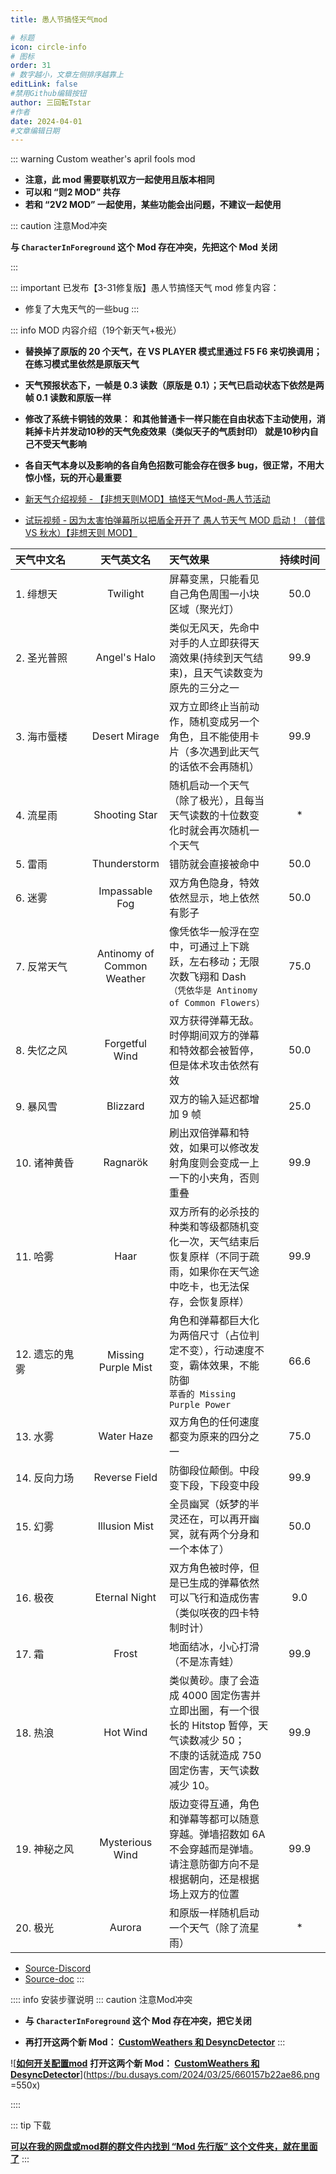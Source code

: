 ```yaml
---
title: 愚人节搞怪天气mod

# 标题
icon: circle-info
# 图标
order: 31
# 数字越小，文章左侧排序越靠上
editLink: false
#禁用Github编辑按钮
author: 三回転Tstar
#作者
date: 2024-04-01
#文章编辑日期
---
```


::: warning 
Custom weather's april fools mod

- **注意，此 mod 需要联机双方一起使用且版本相同**
- **可以和 “则2 MOD” 共存**
- **若和 “2V2 MOD” 一起使用，某些功能会出问题，不建议一起使用**

::: caution 注意Mod冲突

**与 `CharacterInForeground` 这个 Mod 存在冲突，先把这个 Mod 关闭**

:::

::: important 已发布【3-31修复版】愚人节搞怪天气 mod
修复内容：
- 修复了大鬼天气的一些bug
:::

::: info MOD 内容介绍（19个新天气+极光）

- **替换掉了原版的 20 个天气，在 VS PLAYER 模式里通过 F5 F6 来切换调用；在练习模式里依然是原版天气**

- **天气预报状态下，一帧是 0.3 读数（原版是 0.1）；天气已启动状态下依然是两帧 0.1 读数和原版一样**

- **修改了系统卡铜钱的效果：**
**和其他普通卡一样只能在自由状态下主动使用，消耗掉卡片并发动10秒的天气免疫效果（类似天子的气质封印）**
**就是10秒内自己不受天气影响**

- **各自天气本身以及影响的各自角色招数可能会存在很多 bug，很正常，不用大惊小怪，玩的开心最重要**

- [新天气介绍视频 - 【非想天则MOD】搞怪天气Mod-愚人节活动](https://www.bilibili.com/video/BV12F4m1F7Sj/)

- [试玩视频 - 因为太害怕弹幕所以把盾全开开了 愚人节天气 MOD 启动！（普信 VS 秋水）【非想天则 MOD】](https://www.bilibili.com/video/BV1bx4y1e7us/)

<style>
table th:first-of-type {
    width: 80pt;
}
table th:nth-of-type(2) {
    width: 80pt;
}
table th:nth-of-type(4) {
    width: 50pt;
}
</style>

| 天气中文名     |         天气英文名         | 天气效果                                                                                                                                     | 持续时间 |
| :------------- | :------------------------: | :------------------------------------------------------------------------------------------------------------------------------------------- | :------: |
| 1. 绯想天      |          Twilight          | 屏幕变黑，只能看见自己角色周围一小块区域（聚光灯）                                                                                           |   50.0   |
| 2. 圣光普照    |        Angel's Halo        | 类似无风天，先命中对手的人立即获得天滴效果(持续到天气结束)，且天气读数变为原先的三分之一                                                     |   99.9   |
| 3. 海市蜃楼    |       Desert Mirage        | 双方立即终止当前动作，随机变成另一个角色，且不能使用卡片（多次遇到此天气的话依不会再随机）                                                   |   99.9   |
| 4. 流星雨      |       Shooting Star        | 随机启动一个天气（除了极光），且每当天气读数的十位数变化时就会再次随机一个天气                                                               |    *     |
| 5. 雷雨        |        Thunderstorm        | 错防就会直接被命中                                                                                                                           |   50.0   |
| 6. 迷雾        |       Impassable Fog       | 双方角色隐身，特效依然显示，地上依然有影子                                                                                                   |   50.0   |
| 7. 反常天气    | Antinomy of Common Weather | 像凭依华一般浮在空中，可通过上下跳跃，左右移动；无限次数飞翔和 Dash<br>`（凭依华是 Antinomy of Common Flowers）`                             |   75.0   |
| 8. 失忆之风    |       Forgetful Wind       | 双方获得弹幕无敌。时停期间双方的弹幕和特效都会被暂停，但是体术攻击依然有效                                                                   |   50.0   |
| 9. 暴风雪      |          Blizzard          | 双方的输入延迟都增加 9 帧                                                                                                                    |   25.0   |
| 10. 诸神黄昏   |          Ragnarök          | 刷出双倍弹幕和特效，如果可以修改发射角度则会变成一上一下的小夹角，否则重叠                                                                   |   99.9   |
| 11. 哈雾       |            Haar            | 双方所有的必杀技的种类和等级都随机变化一次，天气结束后恢复原样（不同于疏雨，如果你在天气途中吃卡，也无法保存，会恢复原样）                   |   99.9   |
| 12. 遗忘的鬼雾 |    Missing Purple Mist     | 角色和弹幕都巨大化为两倍尺寸（占位判定不变），行动速度不变，霸体效果，不能防御<br>`萃香的 Missing Purple Power`                              |   66.6   |
| 13. 水雾       |         Water Haze         | 双方角色的任何速度都变为原来的四分之一                                                                                                       |   75.0   |
| 14. 反向力场   |       Reverse Field        | 防御段位颠倒。中段变下段，下段变中段                                                                                                         |   99.9   |
| 15. 幻雾       |       Illusion Mist        | 全员幽冥（妖梦的半灵还在，可以再开幽冥，就有两个分身和一个本体了）                                                                           |   50.0   |
| 16. 极夜       |       Eternal Night        | 双方角色被时停，但是已生成的弹幕依然可以飞行和造成伤害（类似咲夜的四卡特制时计）                                                             |   9.0    |
| 17. 霜         |           Frost            | 地面结冰，小心打滑（不是冻青蛙）                                                                                                             |   99.9   |
| 18. 热浪       |          Hot Wind          | 类似黄砂。康了会造成 4000 固定伤害并立即出圈，有一个很长的 Hitstop 暂停，天气读数减少 50；<br>不康的话就造成 750 固定伤害，天气读数减少 10。 |   99.9   |
| 19. 神秘之风   |      Mysterious Wind       | 版边变得互通，角色和弹幕等都可以随意穿越。弹墙招数如 6A 不会穿越而是弹墙。请注意防御方向不是根据朝向，还是根据场上双方的位置                 |   99.9   |
| 20. 极光       |           Aurora           | 和原版一样随机启动一个天气（除了流星雨）                                                                                                     |    *     |

- [Source-Discord](https://discord.com/channels/167593473854144512/216678374846758913/1221592961834553385)
- [Source-doc](https://docs.google.com/spreadsheets/d/1auTCMs_pG99o8WP35bkIUgnRtHRB6KQ8c5m9o2PCGzI)
:::

:::: info 安装步骤说明
::: caution 注意Mod冲突

- **与 `CharacterInForeground` 这个 Mod 存在冲突，把它关闭**

- **再打开这两个新 Mod： [CustomWeathers 和 DesyncDetector](/mods/QoLMods/DesyncDetector.html)**
:::

![[**如何开关配置mod**](/mods/WhatsMod.html) **打开这两个新 Mod： [CustomWeathers 和 DesyncDetector](/mods/QoLMods/DesyncDetector.html)**](https://bu.dusays.com/2024/03/25/660157b22ae86.png =550x)

::::



::: tip 下载

**[**可以在我的网盘或mod群的群文件内找到 “Mod 先行版” 这个文件夹，就在里面了**](/about/)**
:::



